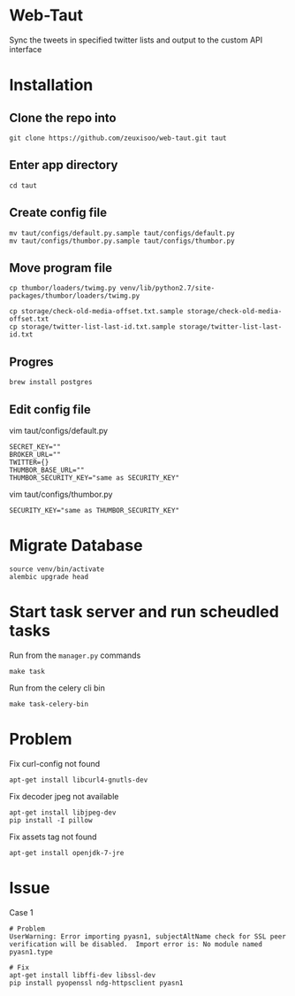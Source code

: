 # Web-Taut

Sync the tweets in specified twitter lists and output to the custom API interface

# Installation

## Clone the repo into

    git clone https://github.com/zeuxisoo/web-taut.git taut

## Enter app directory

    cd taut

## Create config file

    mv taut/configs/default.py.sample taut/configs/default.py
    mv taut/configs/thumbor.py.sample taut/configs/thumbor.py

## Move program file

    cp thumbor/loaders/twimg.py venv/lib/python2.7/site-packages/thumbor/loaders/twimg.py

    cp storage/check-old-media-offset.txt.sample storage/check-old-media-offset.txt
    cp storage/twitter-list-last-id.txt.sample storage/twitter-list-last-id.txt

## Progres

    brew install postgres

## Edit config file

vim taut/configs/default.py

    SECRET_KEY=""
    BROKER_URL=""
    TWITTER={}
    THUMBOR_BASE_URL=""
    THUMBOR_SECURITY_KEY="same as SECURITY_KEY"

vim taut/configs/thumbor.py

    SECURITY_KEY="same as THUMBOR_SECURITY_KEY"

# Migrate Database

    source venv/bin/activate
    alembic upgrade head

# Start task server and run scheudled tasks

Run from the `manager.py` commands

    make task

Run from the celery cli bin

    make task-celery-bin

# Problem

Fix curl-config not found

    apt-get install libcurl4-gnutls-dev

Fix decoder jpeg not available

    apt-get install libjpeg-dev
    pip install -I pillow

Fix assets tag not found

    apt-get install openjdk-7-jre

# Issue

Case 1

    # Problem
    UserWarning: Error importing pyasn1, subjectAltName check for SSL peer verification will be disabled.  Import error is: No module named pyasn1.type

    # Fix
    apt-get install libffi-dev libssl-dev
    pip install pyopenssl ndg-httpsclient pyasn1
